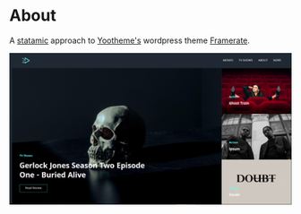 # About

A [statamic](https://statamic.com) approach to [Yootheme's](https://yootheme.com) wordpress theme [Framerate](https://demo.yootheme.com/wordpress/themes/framerate/).


<p align="center"><img  src="https://github.com/bonge-ian/pixelrate/raw/master/demo.png"></p>
